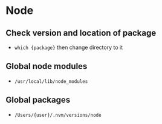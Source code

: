 # Node

## Check version and location of package
* `which {package}` then change directory to it

## Global node modules
* `/usr/local/lib/node_modules` 

## Global packages
* `/Users/{user}/.nvm/versions/node` 
